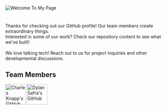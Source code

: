 ![Welcome To My Page](https://github.com/Cadogy/.github/blob/main/profile/cad-banner.gif)
#
Thanks for checking out our GitHub profile! Our team members create extraordinary things.
<br>Interested in some of our work? Check our repository content to see what we've built!
<br><br>
We love talking tech! Reach out to us for project inquiries and other developmental discussions.

## Team Members

<a href="https://github.com/charlesknapp"><img align="left" src="https://i.ibb.co/56RtbNJ/ck-bubble.png" title="Charles Knapp's GitHub" height=64></a>
<a href="https://github.com/interborn"><img align="left" src="https://i.ibb.co/VCQRMPV/ds-bubble.png" title="Dylan Safra's GitHub" height=64></a>
